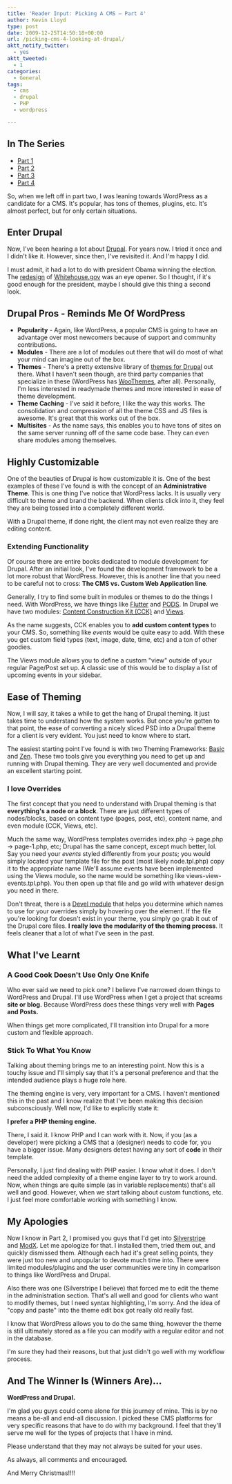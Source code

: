 ```yaml
---
title: 'Reader Input: Picking A CMS – Part 4'
author: Kevin Lloyd
type: post
date: 2009-12-25T14:50:18+00:00
url: /picking-cms-4-looking-at-drupal/
aktt_notify_twitter:
  - yes
aktt_tweeted:
  - 1
categories:
  - General
tags:
  - cms
  - drupal
  - PHP
  - wordpress

---
```

## In The Series

  * [Part 1][1]
  * [Part 2][2]
  * [Part 3][3]
  * [Part 4][4]

So, when we left off in part two, I was leaning towards WordPress as a candidate for a CMS. It's popular, has tons of themes, plugins, etc. It's almost perfect, but for only certain situations.

## Enter Drupal

Now, I've been hearing a lot about [Drupal][5]. For years now. I tried it once and I didn't like it. However, since then, I've revisited it. And I'm happy I did.

I must admit, it had a lot to do with president Obama winning the election. The [redesign][6] of [Whitehouse.gov][7] was an eye opener. So I thought, if it's good enough for the president, maybe I should give this thing a second look.

## Drupal Pros - Reminds Me Of WordPress

  * **Popularity** - Again, like WordPress, a popular CMS is going to have an advantage over most newcomers because of support and community contributions.
  * **Modules** - There are a lot of modules out there that will do most of what your mind can imagine out of the box.
  * **Themes** - There's a pretty extensive library of [themes for Drupal][8] out there. What I haven't seen though, are third party companies that specialize in these (WordPress has [WooThemes][9], after all). Personally, I'm less interested in readymade themes and more interested in ease of theme development.
  * **Theme Caching** - I've said it before, I like the way this works. The consolidation and compression of all the theme CSS and JS files is awesome. It's great that this works out of the box.
  * **Multisites** - As the name says, this enables you to have tons of sites on the same server running off of the same code base. They can even share modules among themselves.

## Highly Customizable

One of the beauties of Drupal is how customizable it is. One of the best examples of these I've found is with the concept of an **Administrative Theme**. This is one thing I've notice that WordPress lacks. It is usually very difficult to theme and brand the backend. When clients click into it, they feel they are being tossed into a completely different world.

With a Drupal theme, if done right, the client may not even realize they are editing content.

### Extending Functionality

Of course there are entire books dedicated to module development for Drupal. After an initial look, I've found the development framework to be a lot more robust that WordPress. However, this is another line that you need to be careful not to cross: **The CMS vs. Custom Web Application line**.

Generally, I try to find some built in modules or themes to do the things I need. With WordPress, we have things like [Flutter][10] and [PODS][11]. In Drupal we have two modules: [Content Construction Kit (CCK)][12] and [Views][13].

As the name suggests, CCK enables you to **add custom content types** to your CMS. So, something like _events_ would be quite easy to add. With these you get custom field types (text, image, date, time, etc) and a ton of other goodies.

The Views module allows you to define a custom "view" outside of your regular Page/Post set up. A classic use of this would be to display a list of upcoming events in your sidebar.

## Ease of Theming

Now, I will say, it takes a while to get the hang of Drupal theming. It just takes time to understand how the system works. But once you're gotten to that point, the ease of converting a nicely sliced PSD into a Drupal theme for a client is very evident. You just need to know where to start.

The easiest starting point I've found is with two Theming Frameworks: [Basic][14] and [Zen][15]. These two tools give you everything you need to get up and running with Drupal theming. They are very well documented and provide an excellent starting point.

### I love Overrides

The first concept that you need to understand with Drupal theming is that **everything's a node or a block**. There are just different types of nodes/blocks, based on content type (pages, post, etc), content name, and even module (CCK, Views, etc).

Much the same way, WordPress templates overrides index.php -> page.php -> page-1.php, etc; Drupal has the same concept, except much better, lol. Say you need your _events_ styled differently from your _posts_; you would simply located your template file for the post (most likely node.tpl.php) copy it to the appropriate name (We'll assume events have been implemented using the Views module, so the name would be something like views-view-events.tpl.php). You then open up that file and go wild with whatever design you need in there.

Don't threat, there is a [Devel module][16] that helps you determine which names to use for your overrides simply by hovering over the element. If the file you're looking for doesn't exist in your theme, you simply go grab it out of the Drupal core files. **I really love the modularity of the theming process**. It feels cleaner that a lot of what I've seen in the past.

## What I've Learnt

### A Good Cook Doesn't Use Only One Knife

Who ever said we need to pick one? I believe I've narrowed down things to WordPress and Drupal. I'll use WordPress when I get a project that screams **site or blog.** Because WordPress does these things very well with **Pages and Posts.**

When things get more complicated, I'll transition into Drupal for a more custom and flexible approach.

### Stick To What You Know

Talking about theming brings me to an interesting point. Now this is a touchy issue and I'll simply say that it's a personal preference and that the intended audience plays a huge role here.

The theming engine is very, very important for a CMS. I haven't mentioned this in the past and I know realize that I've been making this decision subconsciously. Well now, I'd like to explicitly state it:

**I prefer a PHP theming engine.**

There, I said it. I know PHP and I can work with it. Now, if you (as a developer) were picking a CMS that a (designer) needs to code for, you have a bigger issue. Many designers detest having any sort of **code** in their template.

Personally, I just find dealing with PHP easier. I know what it does. I don't need the added complexity of a theme engine layer to try to work around. Now, when things are quite simple (as in variable replacements) that's all well and good. However, when we start talking about custom functions, etc. I just feel more comfortable working with something I know.

## My Apologies

Now I know in Part 2, I promised you guys that I'd get into <a onclick="javascript:pageTracker._trackPageview('/outbound/article/silverstripe.org');" href="http://silverstripe.org/">Silverstripe</a> and <a onclick="javascript:pageTracker._trackPageview('/outbound/article/modxcms.com');" href="http://modxcms.com/">ModX</a>. Let me apologize for that. I installed them, tried them out, and quickly dismissed them. Although each had it's great selling points, they were just too new and unpopular to devote much time into. There were limited modules/plugins and the user communities were tiny in comparison to things like WordPress and Drupal.

Also there was one (Silverstripe I believe) that forced me to edit the theme in the administration section. That's all well and good for clients who want to modify themes, but I need syntax highlighting, I'm sorry. And the idea of "copy and paste" into the theme edit box got really old really fast.

I know that WordPress allows you to do the same thing, however the theme is still ultimately stored as a file you can modify with a regular editor and not in the database.

I'm sure they had their reasons, but that just didn't go well with my workflow process.

## And The Winner Is (Winners Are)&#8230;

**WordPress and Drupal.**

I'm glad you guys could come alone for this journey of mine. This is by no means a be-all and end-all discussion. I picked these CMS platforms for very specific reasons that have to do with my background. I feel that they'll serve me well for the types of projects that I have in mind.

Please understand that they may not always be suited for your uses.

As always, all comments and encouraged.

And Merry Christmas!!!!

 [1]: https://webdevelopment2.com/picking-a-cms-part-1/
 [2]: https://webdevelopment2.com/picking-a-cms-2-new-standards/
 [3]: https://webdevelopment2.com/picking-a-cms-3-wordpress-as-a-cms/
 [4]: /picking-cms-4-looking-at-drupal
 [5]: http://drupal.org
 [6]: http://drupal.org/whitehouse-gov-launches-on-drupal-engages-community
 [7]: http://Whitehouse.gov
 [8]: http://drupal.org/project/Themes
 [9]: http://www.woothemes.com/
 [10]: http://flutter.freshout.us/
 [11]: http://pods.uproot.us/
 [12]: http://drupal.org/project/cck
 [13]: http://drupal.org/project/views
 [14]: http://drupal.org/project/basic
 [15]: http://drupal.org/project/zen
 [16]: http://drupal.org/project/devel